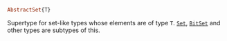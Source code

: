 ```julia
AbstractSet{T}
```

Supertype for set-like types whose elements are of type `T`. [`Set`](@ref), [`BitSet`](@ref) and other types are subtypes of this.
